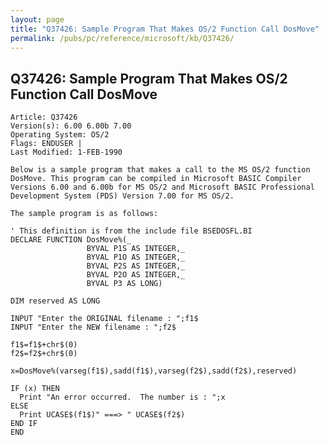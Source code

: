 ```yaml
---
layout: page
title: "Q37426: Sample Program That Makes OS/2 Function Call DosMove"
permalink: /pubs/pc/reference/microsoft/kb/Q37426/
---
```


## Q37426: Sample Program That Makes OS/2 Function Call DosMove

	Article: Q37426
	Version(s): 6.00 6.00b 7.00
	Operating System: OS/2
	Flags: ENDUSER |
	Last Modified: 1-FEB-1990
	
	Below is a sample program that makes a call to the MS OS/2 function
	DosMove. This program can be compiled in Microsoft BASIC Compiler
	Versions 6.00 and 6.00b for MS OS/2 and Microsoft BASIC Professional
	Development System (PDS) Version 7.00 for MS OS/2.
	
	The sample program is as follows:
	
	' This definition is from the include file BSEDOSFL.BI
	DECLARE FUNCTION DosMove%(_
	                 BYVAL P1S AS INTEGER,_
	                 BYVAL P1O AS INTEGER,_
	                 BYVAL P2S AS INTEGER,_
	                 BYVAL P2O AS INTEGER,_
	                 BYVAL P3 AS LONG)
	
	DIM reserved AS LONG
	
	INPUT "Enter the ORIGINAL filename : ";f1$
	INPUT "Enter the NEW filename : ";f2$
	
	f1$=f1$+chr$(0)
	f2$=f2$+chr$(0)
	
	x=DosMove%(varseg(f1$),sadd(f1$),varseg(f2$),sadd(f2$),reserved)
	
	IF (x) THEN
	  Print "An error occurred.  The number is : ";x
	ELSE
	  Print UCASE$(f1$)" ===> " UCASE$(f2$)
	END IF
	END
